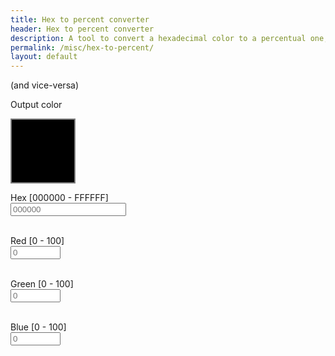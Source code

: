 ```yaml
---
title: Hex to percent converter
header: Hex to percent converter
description: A tool to convert a hexadecimal color to a percentual one, and vice-versa.
permalink: /misc/hex-to-percent/
layout: default
---
```

(and vice-versa)

<script src="/misc/hex_to_percent.js" type="text/javascript"></script>

<label for="color">Output color</label>
<div id="color" style="height:100px; width:100px; background-color:black; border:2px solid gray;"></div>

<label for="hex">Hex [000000 - FFFFFF]</label><br>
<input id="hex" type="text" maxlength="6" placeholder="000000" pattern="/^#?([a-f0-9]{6}|[a-f0-9]{3})$/" autocomplete="off" oninput="hexToPercent()" onchange="hexToPercent()"><br><br>

<label for="red">Red [0 - 100]</label><br>
<input id="red" type="number" min="0" max="100" maxlength="4" placeholder="0" step=".1" autocomplete="off" oninput="percentToHex()" onchange="percentToHex()"><br><br>

<label for="green">Green [0 - 100]</label><br>
<input id="green" type="number" min="0" max="100" maxlength="4" placeholder="0" step=".1" autocomplete="off" oninput="percentToHex()" onchange="percentToHex()"><br><br>

<label for="blue">Blue [0 - 100]</label><br>
<input id="blue" type="number" min="0" max="100" maxlength="4" placeholder="0" step=".1" autocomplete="off" oninput="percentToHex()" onchange="percentToHex()"><br><br>

